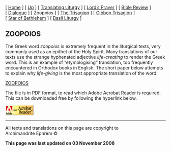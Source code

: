 \[ [Home](index.md) \] \[ [Up](obiter_scripta.md) \]
\[ [Translating Liturgy](translating_liturgy.md) \]
\[ [Lord’s Prayer](lord%27s_prayer.md) \]
\[ [Bible Review](bible_review.md) \] \[ [Dialogue](dialogue.md) \]
\[ Zoopoios \] \[ [The Trisagion](the_trisagion.md) \]
\[ [Gibbon Trisagion](gibbon_trisagion.md) \]
\[ [Star of Bethlehem](Star%20of%20Bethlehem.md) \]
\[ [Basil Liturgy](basil_liturgy.md) \]

## ZOOPOIOS

The Greek word *zoopoios* is extremely frequent in the liturgical texts,
very commonly used as an epithet of the Holy Spirit. Many translations
of our texts use the strange hyphenated adjective *life-creating* to
render the Greek word. This is an example of “etymologising“
translation, too frequently encountered in Orthodox books in English.
The short paper below attempts to explain why *life-giving* is the most
appropriate translation of the word.

[ZOOPOIOS](zoopoios.pdf)

The file is in PDF format, to read which Adobe Acrobat Reader is
required. This can be downloaded free by following the hyperlink below.

![](getacro.gif)

-----

All texts and translations on this page are copyright to  
Archimandrite Ephrem ©

**This page was last updated on 03 November 2008**

